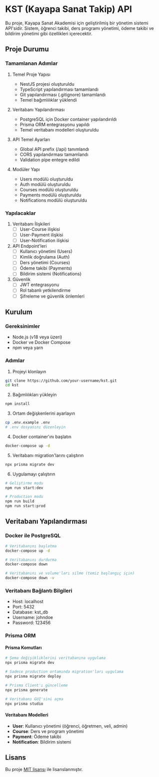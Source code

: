 # KST (Kayapa Sanat Takip) API

Bu proje, Kayapa Sanat Akademisi için geliştirilmiş bir yönetim sistemi API'sidir. Sistem, öğrenci takibi, ders programı yönetimi, ödeme takibi ve bildirim yönetimi gibi özellikleri içerecektir.

## Proje Durumu

### Tamamlanan Adımlar

1. Temel Proje Yapısı
   - NestJS projesi oluşturuldu
   - TypeScript yapılandırması tamamlandı
   - Git yapılandırması (.gitignore) tamamlandı
   - Temel bağımlılıklar yüklendi

2. Veritabanı Yapılandırması
   - PostgreSQL için Docker container yapılandırıldı
   - Prisma ORM entegrasyonu yapıldı
   - Temel veritabanı modelleri oluşturuldu

3. API Temel Ayarları
   - Global API prefix (/api) tanımlandı
   - CORS yapılandırması tamamlandı
   - Validation pipe entegre edildi

4. Modüler Yapı
   - Users modülü oluşturuldu
   - Auth modülü oluşturuldu
   - Courses modülü oluşturuldu
   - Payments modülü oluşturuldu
   - Notifications modülü oluşturuldu

### Yapılacaklar

1. Veritabanı İlişkileri
   - [ ] User-Course ilişkisi
   - [ ] User-Payment ilişkisi
   - [ ] User-Notification ilişkisi

2. API Endpoint'leri
   - [ ] Kullanıcı yönetimi (Users)
   - [ ] Kimlik doğrulama (Auth)
   - [ ] Ders yönetimi (Courses)
   - [ ] Ödeme takibi (Payments)
   - [ ] Bildirim sistemi (Notifications)

3. Güvenlik
   - [ ] JWT entegrasyonu
   - [ ] Rol tabanlı yetkilendirme
   - [ ] Şifreleme ve güvenlik önlemleri

## Kurulum

### Gereksinimler

- Node.js (v18 veya üzeri)
- Docker ve Docker Compose
- npm veya yarn

### Adımlar

1. Projeyi klonlayın
```bash
git clone https://github.com/your-username/kst.git
cd kst
```

2. Bağımlılıkları yükleyin
```bash
npm install
```

3. Ortam değişkenlerini ayarlayın
```bash
cp .env.example .env
# .env dosyasını düzenleyin
```

4. Docker container'ını başlatın
```bash
docker-compose up -d
```

5. Veritabanı migration'larını çalıştırın
```bash
npx prisma migrate dev
```

6. Uygulamayı çalıştırın
```bash
# Geliştirme modu
npm run start:dev

# Production modu
npm run build
npm run start:prod
```

## Veritabanı Yapılandırması

### Docker ile PostgreSQL

```bash
# Veritabanını başlatma
docker-compose up -d

# Veritabanını durdurma
docker-compose down

# Veritabanını ve volume'ları silme (temiz başlangıç için)
docker-compose down -v
```

### Veritabanı Bağlantı Bilgileri

- Host: localhost
- Port: 5432
- Database: kst_db
- Username: johndoe
- Password: 123456

### Prisma ORM

#### Prisma Komutları

```bash
# Şema değişikliklerini veritabanına uygulama
npx prisma migrate dev

# Sadece production ortamında migration'ları uygulama
npx prisma migrate deploy

# Prisma Client'ı güncelleme
npx prisma generate

# Veritabanı GUI'sini açma
npx prisma studio
```

#### Veritabanı Modelleri

- **User**: Kullanıcı yönetimi (öğrenci, öğretmen, veli, admin)
- **Course**: Ders ve program yönetimi
- **Payment**: Ödeme takibi
- **Notification**: Bildirim sistemi

## Lisans

Bu proje [MIT lisansı](LICENSE) ile lisanslanmıştır.
